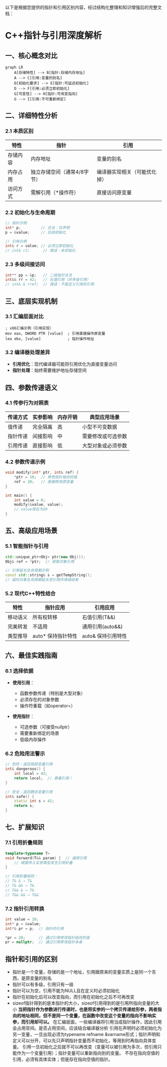 

以下是根据您提供的指针和引用区别内容，经过结构化整理和知识增强后的完整文档：

# C++指针与引用深度解析

## 一、核心概念对比

```mermaid
graph LR
    A[存储特性] --> B[指针:存储内存地址]
    A --> C[引用:变量的别名]
    D[初始化要求] --> E[指针:可延迟初始化]
    D --> F[引用:必须立即初始化]
    G[可变性] --> H[指针:可改变指向]
    G --> I[引用:不可重新绑定]
```

## 二、详细特性分析

### 2.1 本质区别
| 特性        | 指针                          | 引用                          |
|-------------|-------------------------------|-------------------------------|
| 存储内容    | 内存地址                      | 变量的别名                    |
| 内存占用    | 独立存储空间（通常4/8字节）   | 编译器实现相关（可能优化掉）  |
| 访问方式    | 需解引用（*操作符）           | 直接访问原变量                |

### 2.2 初始化与生命周期
```cpp
// 指针示例
int* p;         // 合法：仅声明
p = &value;     // 后续初始化

// 引用示例
int& r = value; // 必须立即初始化
// int& r2;      // 错误：未初始化
```

### 2.3 多级间接访问
```cpp
int** pp = &p;   // 二级指针合法
int&& rr = 42;   // 右值引用（非多级引用）
// int& & rref;  // 错误：不能定义引用的引用
```

## 三、底层实现机制

### 3.1 汇编层面对比
```assembly
; x86汇编示例（引用实现）
mov eax, DWORD PTR [value]  ; 引用直接操作原变量
lea ebx, [value]            ; 指针操作地址
```

### 3.2 编译器处理差异
- **引用优化**：现代编译器可能将引用优化为直接变量访问
- **指针处理**：始终需要维护地址存储空间

## 四、参数传递语义

### 4.1 传参行为对照表
| 传递方式 | 实参影响 | 内存开销 | 典型应用场景       |
|----------|----------|----------|--------------------|
| 值传递   | 完全隔离 | 高       | 小型不可变数据     |
| 指针传递 | 间接影响 | 中       | 需要修改或可选参数 |
| 引用传递 | 直接影响 | 低       | 大型对象或必须参数 |

### 4.2 参数传递示例
```cpp
void modify(int* ptr, int& ref) {
    *ptr = 10;  // 修改指针指向的值
    ref = 20;   // 直接修改原变量
}

int main() {
    int value = 0;
    modify(&value, value);
    // value现在为20
}
```

## 五、高级应用场景

### 5.1 智能指针与引用
```cpp
std::unique_ptr<Obj> ptr(new Obj());
Obj& ref = *ptr;  // 获取对象引用

// 引用延长生命周期示例
const std::string& s = getTempString(); 
// 临时对象生命周期延长至引用作用域结束
```

### 5.2 现代C++特性结合
| 特性        | 指针应用                 | 引用应用                 |
|-------------|--------------------------|--------------------------|
| 移动语义    | 所有权转移               | 右值引用(T&&)            |
| 完美转发    | 不适用                   | 通用引用(auto&&)         |
| 类型推导    | auto* 保持指针特性       | auto& 保持引用特性       |

## 六、最佳实践指南

### 6.1 选择依据
- **使用引用**：
  - 函数参数传递（特别是大型对象）
  - 必须存在的对象参数
  - 操作符重载（如operator=）
  
- **使用指针**：
  - 可选参数（可接受nullptr）
  - 需要重新绑定的场景
  - 低级内存操作

### 6.2 危险用法警示
```cpp
// 危险：返回局部变量引用
int& dangerous() {
    int local = 42;
    return local;  // 悬垂引用！
}

// 安全：返回静态变量引用
int& safe() {
    static int s = 42;
    return s;
}
```

## 七、扩展知识

### 7.1 引用折叠规则
```cpp
template<typename T>
void forward(T&& param) {  // 通用引用
    // 根据传入实参类型发生引用折叠
}

// 引用折叠规则：
// T& & → T&
// T& && → T&
// T&& & → T&
// T&& && → T&&
```

### 7.2 指针引用转换
```cpp
int value = 10;
int* p = &value;
int*& pr = p;  // 指针的引用

*pr = 20;      // 通过引用修改指针指向的值
pr = nullptr;  // 通过引用修改指针本身
```



## 指针和引用的区别
- 指针是一个变量，存储的是一个地址，引用跟原来的变量实质上是同一个东西，是原变量的别名
- 指针可以有多级，引用只有一级
- 指针可以为空，引用不能为NULL且在定义时必须初始化
- 指针在初始化后可以改变指向，而引用在初始化之后不可再改变
- sizeof指针得到的是本指针的大小，sizeof引用得到的是引用所指向变量的大小
**当把指针作为参数进行传递时，也是将实参的一个拷贝传递给形参，两者指向的地址相同，但不是同一个变量，在函数中改变这个变量的指向不影响实参，而引用却可以。**
在汇编层面，一些编译器将引用当成指针操作，因此引用会占用空间。是否占用空间，应该结合编译器分析
引用在声明时必须初始化为另一变量，一旦出现必须为typename refname &varname形式；指针声明和定义可以分开，可以先只声明指针变量而不初始化，等用到时再指向具体变量。
引用一旦初始化之后就不可以再改变（变量可以被引用为多次，但引用只能作为一个变量引用）；指针变量可以重新指向别的变量。
不存在指向空值的引用，必须有具体实体；但是存在指向空值的指针。